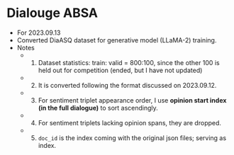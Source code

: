 # Dialouge ABSA
- For 2023.09.13
- Converted DiaASQ dataset for generative model (LLaMA-2) training.
- Notes
    - 1. Dataset statistics: train: valid = 800:100, since the other 100 is held out for competition (ended, but I have not updated)
    - 2. It is converted following the format discussed on 2023.09.12.
    - 3. For sentiment triplet appearance order, I use **opinion start index (in the full dialogue)** to sort ascendingly.
    - 4. For sentiment triplets lacking opinion spans, they are dropped.
    - 5. `doc_id` is the index coming with the original json files; serving as index.
